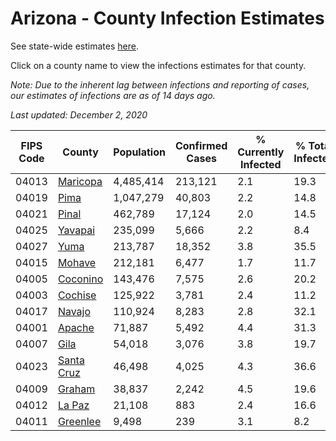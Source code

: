 # Arizona - County Infection Estimates

See state-wide estimates [here](/infections/us-az).

Click on a county name to view the infections estimates for that county.

*Note: Due to the inherent lag between infections and reporting of cases, our estimates of infections are as of 14 days ago.*

*Last updated: December 2, 2020*

|   FIPS Code |                   County |   Population |   Confirmed Cases |   % Currently Infected |   % Total Infected |
|-------------|--------------------------|--------------|-------------------|------------------------|--------------------|
|       04013 |     [Maricopa](maricopa) |    4,485,414 |           213,121 |                    2.1 |               19.3 |
|       04019 |             [Pima](pima) |    1,047,279 |            40,803 |                    2.2 |               14.8 |
|       04021 |           [Pinal](pinal) |      462,789 |            17,124 |                    2.0 |               14.5 |
|       04025 |       [Yavapai](yavapai) |      235,099 |             5,666 |                    2.2 |                8.4 |
|       04027 |             [Yuma](yuma) |      213,787 |            18,352 |                    3.8 |               35.5 |
|       04015 |         [Mohave](mohave) |      212,181 |             6,477 |                    1.7 |               11.7 |
|       04005 |     [Coconino](coconino) |      143,476 |             7,575 |                    2.6 |               20.2 |
|       04003 |       [Cochise](cochise) |      125,922 |             3,781 |                    2.4 |               11.2 |
|       04017 |         [Navajo](navajo) |      110,924 |             8,283 |                    2.8 |               32.1 |
|       04001 |         [Apache](apache) |       71,887 |             5,492 |                    4.4 |               31.3 |
|       04007 |             [Gila](gila) |       54,018 |             3,076 |                    3.8 |               19.7 |
|       04023 | [Santa Cruz](santa-cruz) |       46,498 |             4,025 |                    4.3 |               36.6 |
|       04009 |         [Graham](graham) |       38,837 |             2,242 |                    4.5 |               19.6 |
|       04012 |         [La Paz](la-paz) |       21,108 |               883 |                    2.4 |               16.6 |
|       04011 |     [Greenlee](greenlee) |        9,498 |               239 |                    3.1 |                8.2 |